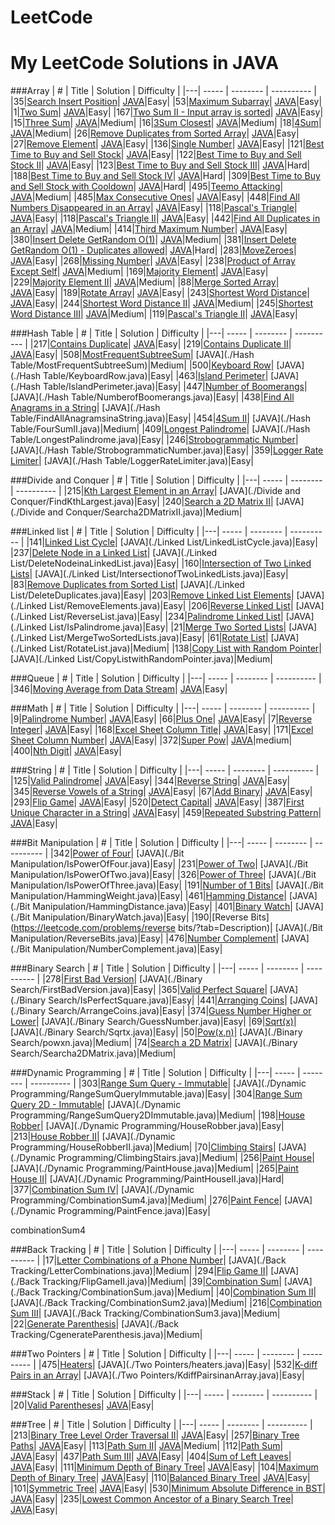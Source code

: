 # LeetCode

My LeetCode Solutions in JAVA
========

###Array
| # | Title | Solution | Difficulty |
|---| ----- | -------- | ---------- |
|35|[Search Insert Position](https://leetcode.com/problems/search-insert-position/)| [JAVA](./Array/SearchInsertPosition.java)|Easy|
|53|[Maximum Subarray](https://leetcode.com/problems/maximum-subarray/)| [JAVA](./Array/MaximumSubarray.java)|Easy|
|1|[Two Sum](https://leetcode.com/problems/two-sum/)| [JAVA](./Array/TwoSum.java)|Easy|
|167|[Two Sum II - Input array is sorted](https://leetcode.com/problems/two-sum-ii-input-array-is-sorted/)| [JAVA](./Array/TwoSumII.java)|Easy|
|15|[Three Sum](https://leetcode.com/problems/3sum/)| [JAVA](./Array/ThreeSum.java)|Medium|
|16|[3Sum Closest](https://leetcode.com/problems/3sum-closest/?tab=Description)| [JAVA](./Array/ThreeSumClosest.java)|Medium|
|18|[4Sum](https://leetcode.com/problems/4sum/)| [JAVA](./Array/FourSum.java)|Medium|
|26|[Remove Duplicates from Sorted Array](https://leetcode.com/problems/remove-duplicates-from-sorted-array/)| [JAVA](./Array/RemoveDuplicatesfromSortedArray.java)|Easy|
|27|[Remove Element](https://leetcode.com/problems/remove-element/)| [JAVA](./Array/RemoveElement.java)|Easy|
|136|[Single Number](https://leetcode.com/problems/single-number/)| [JAVA](./Array/SingleNumber.java)|Easy|
|121|[Best Time to Buy and Sell Stock](https://leetcode.com/problems/best-time-to-buy-and-sell-stock/?tab=Description)| [JAVA](./Array/BestTimetoBuyandSellStock.java)|Easy|
|122|[Best Time to Buy and Sell Stock II](https://leetcode.com/problems/best-time-to-buy-and-sell-stock-ii/?tab=Description)| [JAVA](./Array/BestTimetoBuyandSellStockII.java)|Easy|
|123|[Best Time to Buy and Sell Stock III](https://leetcode.com/problems/best-time-to-buy-and-sell-stock-iii/?tab=Description)| [JAVA](./Array/BestTimetoBuyandSellStockIII.java)|Hard|
|188|[Best Time to Buy and Sell Stock IV](https://leetcode.com/problems/best-time-to-buy-and-sell-stock-iv/?tab=Description)| [JAVA](./Array/BestTimetoBuyandSellStockIV.java)|Hard|
|309|[Best Time to Buy and Sell Stock with Cooldown](https://leetcode.com/problems/best-time-to-buy-and-sell-stock-with-cooldown/)| [JAVA](./Array/BestTimetoBuyandSellStockwithCooldown.java)|Hard|
|495|[Teemo Attacking](https://leetcode.com/problems/teemo-attacking/)| [JAVA](./Array/TeemoAttacking.java)|Medium|
|485|[Max Consecutive Ones](https://leetcode.com/problems/max-consecutive-ones/)| [JAVA](./Array/MaxConsecutiveOnes.java)|Easy|
|448|[Find All Numbers Disappeared in an Array](https://leetcode.com/problems/find-all-numbers-disappeared-in-an-array/)| [JAVA](./Array/FindAllNumbersDisappearedinanArray.java)|Easy|
|118|[Pascal's Triangle](https://leetcode.com/problems/pascals-triangle/)| [JAVA](./Array/PascalsTriangle.java)|Easy|
|118|[Pascal's Triangle II](https://leetcode.com/problems/pascals-triangle-ii/)| [JAVA](./Array/PascalsTriangleII.java)|Easy|
|442|[Find All Duplicates in an Array](https://leetcode.com/problems/find-all-duplicates-in-an-array/)| [JAVA](./Array/FindAllDuplicatesinanArray.java)|Medium|
|414|[Third Maximum Number](https://leetcode.com/problems/third-maximum-number/)| [JAVA](./Array/ThirdMaximumNumber.java)|Easy|
|380|[Insert Delete GetRandom O(1)](https://leetcode.com/problems/insert-delete-getrandom-o1/)| [JAVA](./Array/RandomizedSet.java)|Medium|
|381|[Insert Delete GetRandom O(1) - Duplicates allowed](https://leetcode.com/problems/insert-delete-getrandom-o1-duplicates-allowed/)| [JAVA](./Array/RandomizedCollection.java)|Hard|
|283|[MoveZeroes](https://leetcode.com/problems/move-zeroes/)| [JAVA](./Array/MoveZeroes.java)|Easy|
|268|[Missing Number](https://leetcode.com/problems/missing-number/)| [JAVA](./Array/MissingNumber.java)|Easy|
|238|[Product of Array Except Self](https://leetcode.com/problems/product-of-array-except-self/)| [JAVA](./Array/ProductofArrayExceptSelf.java)|Medium|
|169|[Majority Element](https://leetcode.com/problems/majority-element/)| [JAVA](./Array/MajorityElement.java)|Easy|
|229|[Majority Element II](https://leetcode.com/problems/majority-element-ii/)| [JAVA](./Array/MajorityElement2.java)|Medium|
|88|[Merge Sorted Array](https://leetcode.com/problems/merge-sorted-array/)| [JAVA](./Array/MergeSortedArray.java)|Easy|
|189|[Rotate Array](https://leetcode.com/problems/rotate-array/)| [JAVA](./Array/RotateArray.java)|Easy|
|243|[Shortest Word Distance](https://leetcode.com/problems/shortest-word-distance/?tab=Description/)| [JAVA](./Array/ShortestWordDistance.java)|Easy|
|244|[Shortest Word Distance II](https://leetcode.com/problems/shortest-word-distance-ii/?tab=Description)| [JAVA](./Array/ShortestWordDistanceII.java)|Medium|
|245|[Shortest Word Distance III](https://leetcode.com/problems/shortest-word-distance-iii/?tab=Description)| [JAVA](./Array/ShortestWordDistanceIII.java)|Medium|
|119|[Pascal's Triangle II](https://leetcode.com/problems/pascals-triangle-ii/?tab=Description)| [JAVA](./Array/PascalsTriangleII.java)|Easy|


###Hash Table
| # | Title | Solution | Difficulty |
|---| ----- | -------- | ---------- |
|217|[Contains Duplicate](https://leetcode.com/problems/contains-duplicate-ii/?tab=Description)| [JAVA](./Array/ContainsDuplicate.java)|Easy|
|219|[Contains Duplicate II](https://leetcode.com/problems/contains-duplicate-ii/)| [JAVA](./Array/ContainsDuplicateII.java)|Easy|
|508|[MostFrequentSubtreeSum](https://leetcode.com/problems/most-frequent-subtree-sum/)| [JAVA](./Hash Table/MostFrequentSubtreeSum)|Medium|
|500|[Keyboard Row](https://leetcode.com/problems/keyboard-row/)| [JAVA](./Hash Table/KeyboardRow.java)|Easy|
|463|[Island Perimeter](https://leetcode.com/problems/island-perimeter/)| [JAVA](./Hash Table/IslandPerimeter.java)|Easy|
|447|[Number of Boomerangs](https://leetcode.com/problems/number-of-boomerangs/)| [JAVA](./Hash Table/NumberofBoomerangs.java)|Easy|
|438|[Find All Anagrams in a String](https://leetcode.com/problems/find-all-anagrams-in-a-string/)| [JAVA](./Hash Table/FindAllAnagramsinaString.java)|Easy|
|454|[4Sum II](https://leetcode.com/problems/4sum-ii/?tab=Description)| [JAVA](./Hash Table/FourSumII.java)|Medium|
|409|[Longest Palindrome](https://leetcode.com/problems/longest-palindrome/?tab=Description)| [JAVA](./Hash Table/LongestPalindrome.java)|Easy|
|246|[Strobogrammatic Number](https://leetcode.com/problems/strobogrammatic-number/?tab=Description)| [JAVA](./Hash Table/StrobogrammaticNumber.java)|Easy|
|359|[Logger Rate Limiter](https://leetcode.com/problems/logger-rate-limiter/?tab=Description)| [JAVA](./Hash Table/LoggerRateLimiter.java)|Easy|


###Divide and Conquer
| # | Title | Solution | Difficulty |
|---| ----- | -------- | ---------- |
|215|[Kth Largest Element in an Array](https://leetcode.com/problems/kth-largest-element-in-an-array/?tab=Description)| [JAVA](./Divide and Conquer/FindKthLargest.java)|Easy|
|240|[Search a 2D Matrix II](https://leetcode.com/problems/search-a-2D-matrix-ii/?tab=Description)| [JAVA](./Divide and Conquer/Searcha2DMatrixII.java)|Medium|


###Linked list
| # | Title | Solution | Difficulty |
|---| ----- | -------- | ---------- |
|141|[Linked List Cycle](https://leetcode.com/problems/linked-list-cycle/)| [JAVA](./Linked List/LinkedListCycle.java)|Easy|
|237|[Delete Node in a Linked List](https://leetcode.com/problems/delete-node-in-a-linked-list/)| [JAVA](./Linked List/DeleteNodeinaLinkedList.java)|Easy|
|160|[Intersection of Two Linked Lists](https://leetcode.com/problems/intersection-of-two-linked-lists/)| [JAVA](./Linked List/IntersectionofTwoLinkedLists.java)|Easy|
|83|[Remove Duplicates from Sorted List](https://leetcode.com/problems/remove-duplicates-from-sorted-list/)| [JAVA](./Linked List/DeleteDuplicates.java)|Easy|
|203|[Remove Linked List Elements](https://leetcode.com/problems/remove-linked-list-elements/)| [JAVA](./Linked List/RemoveElements.java)|Easy|
|206|[Reverse Linked List](https://leetcode.com/problems/reverse-linked-list/)| [JAVA](./Linked List/ReverseList.java)|Easy|
|234|[Palindrome Linked List](https://leetcode.com/problems/palindrome-linked-list/)| [JAVA](./Linked List/IsPalindrome.java)|Easy|
|21|[Merge Two Sorted Lists](https://leetcode.com/problems/merge-two-sorted-lists/)| [JAVA](./Linked List/MergeTwoSortedLists.java)|Easy|
|61|[Rotate List](https://leetcode.com/problems/rotate-list/)| [JAVA](./Linked List/RotateList.java)|Medium|
|138|[Copy List with Random Pointer](https://leetcode.com/problems/copy-list-with-random-pointer/)| [JAVA](./Linked List/CopyListwithRandomPointer.java)|Medium|

###Queue
| # | Title | Solution | Difficulty |
|---| ----- | -------- | ---------- |
|346|[Moving Average from Data Stream](https://leetcode.com/problems/moving-average-from-data-stream/?tab=Description)| [JAVA](./Queue/MovingAverage.java)|Easy|

###Math
| # | Title | Solution | Difficulty |
|---| ----- | -------- | ---------- |
|9|[Palindrome Number](https://leetcode.com/problems/palindrome-number/)| [JAVA](./Math/IsPalindrome.java)|Easy|
|66|[Plus One](https://leetcode.com/problems/plus-one/)| [JAVA](./Math/PlusOne.java)|Easy|
|7|[Reverse Integer](https://leetcode.com/problems/reverse-integer/)| [JAVA](./Math/ReverseInteger.java)|Easy|
|168|[Excel Sheet Column Title](https://leetcode.com/problems/excel-sheet-column-title/)| [JAVA](./Math/ExcelSheetColumnTitle.java)|Easy|
|171|[Excel Sheet Column Number](https://leetcode.com/problems/excel-sheet-column-number/)| [JAVA](./Math/ExcelSheetColumnNumber.java)|Easy|
|372|[Super Pow](https://leetcode.com/problems/super-pow/)| [JAVA](./Math/SuperPow.java)|medium|
|400|[Nth Digit](https://leetcode.com/problems/nth-digit/?tab=Description)| [JAVA](./Math/NthDigit.java)|Easy|



###String
| # | Title | Solution | Difficulty |
|---| ----- | -------- | ---------- |
|125|[Valid Palindrome](https://leetcode.com/problems/valid-palindrome/)| [JAVA](./String/ValidPalindrome.java)|Easy|
|344|[Reverse String](https://leetcode.com/problems/reverse-string/)| [JAVA](./String/ReverseString.java)|Easy|
|345|[Reverse Vowels of a String](https://leetcode.com/problems/reverse-vowels-of-a-string/)| [JAVA](./String/ReverseVowelsofaString.java)|Easy|
|67|[Add Binary](https://leetcode.com/problems/add-binary/)| [JAVA](./String/AddBinary.java)|Easy|
|293|[Flip Game](https://leetcode.com/problems/flip-game/)| [JAVA](./String/FlipGame.java)|Easy|
|520|[Detect Capital](https://leetcode.com/problems/detect-capital/)| [JAVA](./String/DetectCapital.java)|Easy|
|387|[First Unique Character in a String](https://leetcode.com/problems/first-unique-character-in-a-string/?tab=Description)| [JAVA](./String/FirstUniqChar.java)|Easy|
|459|[Repeated Substring Pattern](https://leetcode.com/problems/first-unique-character-in-a-string/?tab=Description)| [JAVA](./String/RepeatedSubstringPattern.java)|Easy|





###Bit Manipulation
| # | Title | Solution | Difficulty |
|---| ----- | -------- | ---------- |
|342|[Power of Four](https://leetcode.com/problems/power-of-four/?tab=Description)| [JAVA](./Bit Manipulation/IsPowerOfFour.java)|Easy|
|231|[Power of Two](https://leetcode.com/problems/power-of-two/?tab=Description)| [JAVA](./Bit Manipulation/IsPowerOfTwo.java)|Easy|
|326|[Power of Three](https://leetcode.com/problems/power-of-three/?tab=Description)| [JAVA](./Bit Manipulation/IsPowerOfThree.java)|Easy|
|191|[Number of 1 Bits](https://leetcode.com/problems/number-of-1-bits/?tab=Description)| [JAVA](./Bit Manipulation/HammingWeight.java)|Easy|
|461|[Hamming Distance](https://leetcode.com/problems/hamming-distance/?tab=Description)| [JAVA](./Bit Manipulation/HammingDistance.java)|Easy|
|401|[Binary Watch](https://leetcode.com/problems/binary-watch/?tab=Description)| [JAVA](./Bit Manipulation/BinaryWatch.java)|Easy|
|190|[Reverse Bits](https://leetcode.com/problems/reverse bits/?tab=Description)| [JAVA](./Bit Manipulation/ReverseBits.java)|Easy|
|476|[Number Complement](https://leetcode.com/problems/number-complement/?tab=Description)| [JAVA](./Bit Manipulation/NumberComplement.java)|Easy|


###Binary Search
| # | Title | Solution | Difficulty |
|---| ----- | -------- | ---------- |
|278|[First Bad Version](https://leetcode.com/problems/first-bad-version/)| [JAVA](./Binary Search/FirstBadVersion.java)|Easy|
|365|[Valid Perfect Square](https://leetcode.com/problems/valid-perfect-square/?tab=Description)| [JAVA](./Binary Search/IsPerfectSquare.java)|Easy|
|441|[Arranging Coins](https://leetcode.com/problems/arranging-coins/?tab=Description)| [JAVA](./Binary Search/ArrangeCoins.java)|Easy|
|374|[Guess Number Higher or Lower](https://leetcode.com/problems/guess-number-higher-or-lower/)| [JAVA](./Binary Search/GuessNumber.java)|Easy|
|69|[Sqrt(x)](https://leetcode.com/problems/sqrtx/)| [JAVA](./Binary Search/Sqrtx.java)|Easy|
|50|[Pow(x,n)](https://leetcode.com/problems/powx-n/)| [JAVA](./Binary Search/powxn.java)|Medium|
|74|[Search a 2D Matrix](https://leetcode.com/problems/search-a-2d-matrix/)| [JAVA](./Binary Search/Searcha2DMatrix.java)|Medium|

###Dynamic Programming
| # | Title | Solution | Difficulty |
|---| ----- | -------- | ---------- |
|303|[Range Sum Query - Immutable](https://leetcode.com/problems/range-sum-query-immutable/?tab=Description)| [JAVA](./Dynamic Programming/RangeSumQueryImmutable.java)|Easy|
|304|[Range Sum Query 2D - Immutable](https://leetcode.com/problems/range-sum-query-2d-immutable/?tab=Description)| [JAVA](./Dynamic Programming/RangeSumQuery2DImmutable.java)|Medium|
|198|[House Robber](https://leetcode.com/problems/house-robber/?tab=Descriptionn)| [JAVA](./Dynamic Programming/HouseRobber.java)|Easy|
|213|[House Robber II](https://leetcode.com/problems/house-robber-ii/?tab=Descriptionn)| [JAVA](./Dynamic Programming/HouseRobberII.java)|Medium|
|70|[Climbing Stairs](https://leetcode.com/problems/climbing-stairs/?tab=Description)| [JAVA](./Dynamic Programming/ClimbingStairs.java)|Medium|
|256|[Paint House](https://leetcode.com/problems/paint-house/?tab=Description)| [JAVA](./Dynamic Programming/PaintHouse.java)|Medium|
|265|[Paint House II](https://leetcode.com/problems/paint-house-ii/?tab=Description)| [JAVA](./Dynamic Programming/PaintHouseII.java)|Hard|
|377|[Combination Sum IV](https://leetcode.com/problems/combination-sum-iv/?tab=Description)| [JAVA](./Dynamic Programming/CombinationSum4.java)|Medium|
|276|[Paint Fence](https://leetcode.com/problems/paint-fence/?tab=Description)| [JAVA](./Dynamic Programming/PaintFence.java)|Easy|

combinationSum4

###Back Tracking
| # | Title | Solution | Difficulty |
|---| ----- | -------- | ---------- |
|17|[Letter Combinations of a Phone Number](https://leetcode.com/problems/letter-combinations-of-a-phone-number/)| [JAVA](./Back Tracking/LetterCombinations.java)|Medium|
|294|[Flip Game II](https://leetcode.com/problems/flip-game-ii/)| [JAVA](./Back Tracking/FlipGameII.java)|Medium|
|39|[Combination Sum](https://leetcode.com/problems/combination-sum/)| [JAVA](./Back Tracking/CombinationSum.java)|Medium|
|40|[Combination Sum II](https://leetcode.com/problems/combination-sum-ii/)| [JAVA](./Back Tracking/CombinationSum2.java)|Medium|
|216|[Combination Sum III](https://leetcode.com/problems/combination-sum-iii/)| [JAVA](./Back Tracking/CombinationSum3.java)|Medium|
|22|[Generate Parenthesis](https://leetcode.com/problems/generate-parenthesis/)| [JAVA](./Back Tracking/CgenerateParenthesis.java)|Medium|




###Two Pointers
| # | Title | Solution | Difficulty |
|---| ----- | -------- | ---------- |
|475|[Heaters](https://leetcode.com/problems/heaters/?tab=Description)| [JAVA](./Two Pointers/heaters.java)|Easy|
|532|[K-diff Pairs in an Array](https://leetcode.com/problems/k-diff-pairs-in-an-array/?tab=Description)| [JAVA](./Two Pointers/KdiffPairsinanArray.java)|Easy|

###Stack
| # | Title | Solution | Difficulty |
|---| ----- | -------- | ---------- |
|20|[Valid Parentheses](https://leetcode.com/problems/valid-parenthese/?tab=Description)| [JAVA](./Stack/ValidParenteses.java)|Easy|


###Tree
| # | Title | Solution | Difficulty |
|---| ----- | -------- | ---------- |
|213|[Binary Tree Level Order Traversal II](https://leetcode.com/problems/binary-tree-level-order-traversal-ii/?tab=Description)| [JAVA](./Tree/BinaryTreeLevelOrderTraversalII.java)|Easy|
|257|[Binary Tree Paths](https://leetcode.com/problems/binary-tree-paths/?tab=Description)| [JAVA](./Tree/BinaryTreePaths.java)|Easy|
|113|[Path Sum II](https://leetcode.com/problems/path-sum-ii/?tab=Description)| [JAVA](./Tree/PathSumII.java)|Medium|
|112|[Path Sum](https://leetcode.com/problems/path-sum/?tab=Description)| [JAVA](./Tree/PathSum.java)|Easy|
|437|[Path Sum III](https://leetcode.com/problems/path-sum-iii/?tab=Description)| [JAVA](./Tree/PathSumIII.java)|Easy|
|404|[Sum of Left Leaves](https://leetcode.com/problems/sum-of-left-leaves/)| [JAVA](./Tree/SumofLeftLeaves.java)|Easy|
|111|[Minimum Depth of Binary Tree](https://leetcode.com/problems/minimum-depth-of-binary-tree/?tab=Description)| [JAVA](./Tree/MinimumDepthofBinaryTree.java)|Easy|
|104|[Maximum Depth of Binary Tree](https://leetcode.com/problems/maximum-depth-of-binary-tree/?tab=Description)| [JAVA](./Tree/MaximumDepthofBinaryTree.java)|Easy|
|110|[Balanced Binary Tree](https://leetcode.com/problems/balanced-binary-tree/?tab=Description)| [JAVA](./Tree/BalancedBinaryTree.java)|Easy|
|101|[Symmetric Tree](https://leetcode.com/problems/symmetric-tree/?tab=Description)| [JAVA](./Tree/SymmetricTree.java)|Easy|
|530|[Minimum Absolute Difference in BST](https://leetcode.com/problems/minimum-absolute-difference-in-bst/?tab=Description)| [JAVA](./Tree/MinimumAbsoluteDifferenceinBST.java)|Easy|
|235|[Lowest Common Ancestor of a Binary Search Tree](https://leetcode.com/problems/lowest-common-ancestor-of-a-binary-search-tree/?tab=Description)| [JAVA](./Tree/lowestCommonAncestor.java)|Easy|


